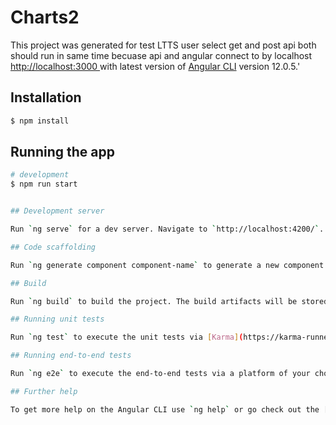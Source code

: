 # Charts2

This project was generated for test LTTS user select get and post api both should run in same time becuase api and angular connect to by localhost <a href="javascript:void(0)">http://localhost:3000 </a>with latest version of [Angular CLI](https://github.com/angular/angular-cli) version 12.0.5.'

## Installation

```bash
$ npm install
```

## Running the app

```bash
# development
$ npm run start


## Development server

Run `ng serve` for a dev server. Navigate to `http://localhost:4200/`. The app will automatically reload if you change any of the source files.

## Code scaffolding

Run `ng generate component component-name` to generate a new component. You can also use `ng generate directive|pipe|service|class|guard|interface|enum|module`.

## Build

Run `ng build` to build the project. The build artifacts will be stored in the `dist/` directory.

## Running unit tests

Run `ng test` to execute the unit tests via [Karma](https://karma-runner.github.io).

## Running end-to-end tests

Run `ng e2e` to execute the end-to-end tests via a platform of your choice. To use this command, you need to first add a package that implements end-to-end testing capabilities.

## Further help

To get more help on the Angular CLI use `ng help` or go check out the [Angular CLI Overview and Command Reference](https://angular.io/cli) page.
